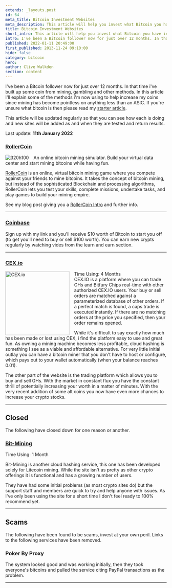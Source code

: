 ```yaml
---
extends: _layouts.post
id: 64
meta_title: Bitcoin Investment Websites
meta_description: This article will help you invest what Bitcoin you have into systems that will increase your holding.
title: Bitcoin Investment Websites
short_intro: This article will help you invest what Bitcoin you have into systems that will increase your holding
intro: I've been a Bitcoin follower now for just over 12 months. In that time i've built up some coin from mining, gambling and other methods. In this article I'll explain some of the methods i'm now using to help increase my coins since mining isn't an option.
published: 2022-01-11 20:49:00
first_published: 2013-11-24 09:10:00
hide: false
category: bitcoin
hero:
author: Clive Walkden
section: content
---
```


I've been a Bitcoin follower now for just over 12 months. In that time i&#39;ve built up some coin from mining, gambling and other methods. In this article I&#39;ll explain some of the methods i&#39;m now using to help increase my coins since mining has become pointless on anything less than an ASIC. If you&#39;re unsure what bitcoin is then please read my <a href="/blog/bitcoin/what-is-bitcoin/">starter article</a>.

This article will be updated regularly so that you can see how each is doing and new sites will be added as and when they are tested and return results.

Last update: **11th January 2022**

### <a href="https://rollercoin.com/?r=kwlqf6gu" target="_blank" title="RollerCoin coin mining">RollerCoin</a>
<a href="https://rollercoin.com/?r=kwlqf6gu">
<img src="//rollercoin.com/static/img/public_img/gen2/w320h100.gif" alt="320h100" style="float: left; margin-right: 15px;"/>
</a>
An online bitcoin mining simulator. Build your virtual data center and start mining bitcoins while having fun. 

<a href="https://rollercoin.com/?r=kwlqf6gu" target="_blank" title="RollerCoin">RollerCoin</a> is an online, virtual bitcoin mining game where you compete against your friends to mine bitcoins. It takes the concept of bitcoin mining, but instead of the sophisticated Blockchain and processing algorithms, RollerCoin lets you test your skills, complete missions, undertake tasks, and play games to build your mining empire.

See my blog post giving you a [RollerCoin Intro](/blog/bitcoin/rollercoin-intro) and further info.

---

### <a href="https://www.coinbase.com/join/7Iuq0g" target="_blank" title="Coinbase">Coinbase</a>
Sign up with my link and you'll receive $10 worth of Bitcoin to start you off (to get you'll need to buy or sell $100 worth). You can earn new crypts regularly by watching vides from the learn and earn section.

---

### <a href="https://cex.io/r/0/clivewalkden/0/" target="_blank" title="CEX.IO - Trade Ghashes while they mine you Bitcoins!">CEX.io</a>
<a href="https://cex.io/r/0/clivewalkden/0/" target="_blank" title="CEX.IO - Trade Ghashes while they mine you Bitcoins!"><img alt="CEX.io" border="0" height="200" oeerjczew="" src="http://cex.io/img/b/200x200.jpg" style="float: left; margin-right: 15px;" width="200" /></a> Time Using: 4 Months<br>
CEX.IO is a platform where you can trade GHs and Bitfury Chips real-time with other authorized CEX.IO users. Your buy or sell orders are matched against a parameterized database of other orders. If a perfect match is found, a caps trade is executed instantly. If there are no matching orders at the price you specified, then your order remains opened.

While it's difficult to say exactly how much has been made or lost using CEX, i find the platform easy to use and great fun. As owning a mining machine becomes less profitable, cloud hashing is something I see as a viable and affordable alternative. For very little initial outlay you can have a bitcoin miner that you don&#39;t have to host or configure, which pays out to your wallet automatically (when your balance reaches 0.01).

The other part of the website is the trading platform which allows you to buy and sell GHs. With the market in constant flux you have the constant thrill of potentially increasing your worth in a matter of minutes. With the very recent addition of some alt coins you now have even more chances to increase your crypto stocks.

---

## Closed
The following have closed down for one reason or another.

### <a href="https://bit-mining.co/?ref=20739" target="_blank" title="Bit-Mining">Bit-Mining</a>

Time Using: 1 Month

Bit-Mining is another cloud hashing service, this one has been developed solely for Litecoin mining. While the site isn&#39;t as pretty as other crypto offerings it is functional and has a growing number of users.

They have had some initial problems (as most crypto sites do) but the support staff and members are quick to try and help anyone with issues. As I&#39;ve only been using the site for a short time I don&#39;t feel ready to 100% recommend yet.

---

## Scams
The following have been found to be scams, invest at your own peril. Links to the following services have been removed.

### Poker By Proxy
The system looked good and was working initially, then they took everyone's bitcoins and pulled the service citing PayPal transactions as the problem.

---
